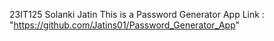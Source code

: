 23IT125 Solanki Jatin
This is a Password Generator App
Link : "https://github.com/Jatins01/Password_Generator_App"
